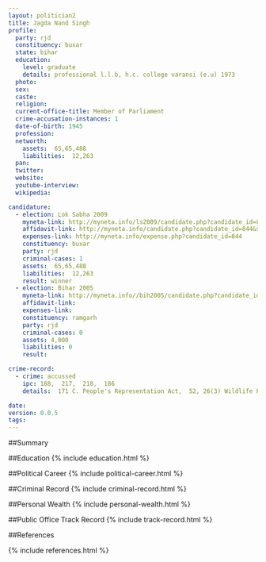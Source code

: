 ```yaml
---
layout: politician2
title: Jagda Nand Singh
profile: 
  party: rjd
  constituency: buxar
  state: bihar
  education: 
    level: graduate
    details: professional l.l.b, h.c. college varansi (e.u) 1973
  photo: 
  sex: 
  caste: 
  religion: 
  current-office-title: Member of Parliament
  crime-accusation-instances: 1
  date-of-birth: 1945
  profession: 
  networth: 
    assets:  65,65,488
    liabilities:  12,263
  pan: 
  twitter: 
  website: 
  youtube-interview: 
  wikipedia: 

candidature: 
  - election: Lok Sabha 2009
    myneta-link: http://myneta.info/ls2009/candidate.php?candidate_id=844
    affidavit-link: http://myneta.info/candidate.php?candidate_id=844&scan=original
    expenses-link: http://myneta.info/expense.php?candidate_id=844
    constituency: buxar 
    party: rjd
    criminal-cases: 1
    assets:  65,65,488
    liabilities:  12,263
    result: winner 
  - election: Bihar 2005
    myneta-link: http://myneta.info//bih2005/candidate.php?candidate_id=175
    affidavit-link: 
    expenses-link: 
    constituency: ramgarh 
    party: rjd
    criminal-cases: 0
    assets: 4,000
    liabilities: 0
    result:  

crime-record: 
  - crime: accussed
    ipc: 188,  217,  218,  186
    details:  171 C. People's Representation Act,  52, 26(3) Wildlife Protection Act & 33(1)C,63 Indian Forest Act, Complaint Case No. 541(2)2006 is Stayed by Hon. High Court is Case No. 56413/06 By Order Dated 25.04.07, P.S. Durgawati Case No. 94/05  

date: 
version: 0.0.5
tags: 
---
```

##Summary


##Education
{% include education.html %}


##Political Career
{% include political-career.html %}


##Criminal Record
{% include criminal-record.html %}


##Personal Wealth
{% include personal-wealth.html %}


##Public Office Track Record
{% include track-record.html %}


##References


{% include references.html %}